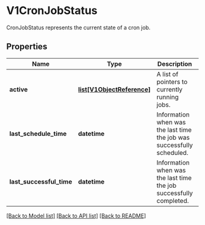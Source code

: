 # V1CronJobStatus

CronJobStatus represents the current state of a cron job.

## Properties
Name | Type | Description | Notes
------------ | ------------- | ------------- | -------------
**active** | [**list[V1ObjectReference]**](V1ObjectReference.md) | A list of pointers to currently running jobs. | [optional] 
**last_schedule_time** | **datetime** | Information when was the last time the job was successfully scheduled. | [optional] 
**last_successful_time** | **datetime** | Information when was the last time the job successfully completed. | [optional] 

[[Back to Model list]](../README.md#documentation-for-models) [[Back to API list]](../README.md#documentation-for-api-endpoints) [[Back to README]](../README.md)


